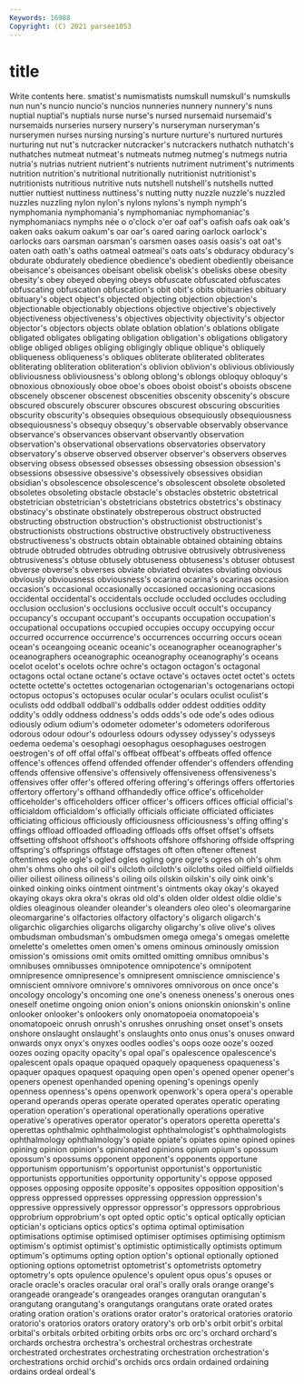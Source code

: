 ```yaml
---
Keywords: 16988
Copyright: (C) 2021 parsee1053
---
```


# title

Write contents here.
smatist's
numismatists numskull numskull's numskulls nun nun's nuncio nuncio's nuncios nunneries
nunnery nunnery's nuns nuptial nuptial's nuptials nurse nurse's nursed nursemaid
nursemaid's nursemaids nurseries nursery nursery's nurseryman nurseryman's nurserymen nurses nursing
nursing's nurture nurture's nurtured nurtures nurturing nut nut's nutcracker nutcracker's
nutcrackers nuthatch nuthatch's nuthatches nutmeat nutmeat's nutmeats nutmeg nutmeg's nutmegs
nutria nutria's nutrias nutrient nutrient's nutrients nutriment nutriment's nutriments nutrition
nutrition's nutritional nutritionally nutritionist nutritionist's nutritionists nutritious nutritive nuts nutshell
nutshell's nutshells nutted nuttier nuttiest nuttiness nuttiness's nutting nutty nuzzle
nuzzle's nuzzled nuzzles nuzzling nylon nylon's nylons nylons's nymph nymph's
nymphomania nymphomania's nymphomaniac nymphomaniac's nymphomaniacs nymphs née o o'clock o'er
oaf oaf's oafish oafs oak oak's oaken oaks oakum oakum's
oar oar's oared oaring oarlock oarlock's oarlocks oars oarsman oarsman's
oarsmen oases oasis oasis's oat oat's oaten oath oath's oaths
oatmeal oatmeal's oats oats's obduracy obduracy's obdurate obdurately obedience obedience's
obedient obediently obeisance obeisance's obeisances obeisant obelisk obelisk's obelisks obese
obesity obesity's obey obeyed obeying obeys obfuscate obfuscated obfuscates obfuscating
obfuscation obfuscation's obit obit's obits obituaries obituary obituary's object object's
objected objecting objection objection's objectionable objectionably objections objective objective's objectively
objectiveness objectiveness's objectives objectivity objectivity's objector objector's objectors objects oblate
oblation oblation's oblations obligate obligated obligates obligating obligation obligation's obligations
obligatory oblige obliged obliges obliging obligingly oblique oblique's obliquely obliqueness
obliqueness's obliques obliterate obliterated obliterates obliterating obliteration obliteration's oblivion oblivion's
oblivious obliviously obliviousness obliviousness's oblong oblong's oblongs obloquy obloquy's obnoxious
obnoxiously oboe oboe's oboes oboist oboist's oboists obscene obscenely obscener
obscenest obscenities obscenity obscenity's obscure obscured obscurely obscurer obscures obscurest
obscuring obscurities obscurity obscurity's obsequies obsequious obsequiously obsequiousness obsequiousness's obsequy
obsequy's observable observably observance observance's observances observant observantly observation observation's
observational observations observatories observatory observatory's observe observed observer observer's observers
observes observing obsess obsessed obsesses obsessing obsession obsession's obsessions obsessive
obsessive's obsessively obsessives obsidian obsidian's obsolescence obsolescence's obsolescent obsolete obsoleted
obsoletes obsoleting obstacle obstacle's obstacles obstetric obstetrical obstetrician obstetrician's obstetricians
obstetrics obstetrics's obstinacy obstinacy's obstinate obstinately obstreperous obstruct obstructed obstructing
obstruction obstruction's obstructionist obstructionist's obstructionists obstructions obstructive obstructively obstructiveness obstructiveness's
obstructs obtain obtainable obtained obtaining obtains obtrude obtruded obtrudes obtruding
obtrusive obtrusively obtrusiveness obtrusiveness's obtuse obtusely obtuseness obtuseness's obtuser obtusest
obverse obverse's obverses obviate obviated obviates obviating obvious obviously obviousness
obviousness's ocarina ocarina's ocarinas occasion occasion's occasional occasionally occasioned occasioning
occasions occidental occidental's occidentals occlude occluded occludes occluding occlusion occlusion's
occlusions occlusive occult occult's occupancy occupancy's occupant occupant's occupants occupation
occupation's occupational occupations occupied occupies occupy occupying occur occurred occurrence
occurrence's occurrences occurring occurs ocean ocean's oceangoing oceanic oceanic's oceanographer
oceanographer's oceanographers oceanographic oceanography oceanography's oceans ocelot ocelot's ocelots ochre
ochre's octagon octagon's octagonal octagons octal octane octane's octave octave's
octaves octet octet's octets octette octette's octettes octogenarian octogenarian's octogenarians
octopi octopus octopus's octopuses ocular ocular's oculars oculist oculist's oculists
odd oddball oddball's oddballs odder oddest oddities oddity oddity's oddly
oddness oddness's odds odds's ode ode's odes odious odiously odium
odium's odometer odometer's odometers odoriferous odorous odour odour's odourless odours
odyssey odyssey's odysseys oedema oedema's oesophagi oesophagus oesophaguses oestrogen oestrogen's
of off offal offal's offbeat offbeat's offbeats offed offence offence's
offences offend offended offender offender's offenders offending offends offensive offensive's
offensively offensiveness offensiveness's offensives offer offer's offered offering offering's offerings
offers offertories offertory offertory's offhand offhandedly office office's officeholder officeholder's
officeholders officer officer's officers offices official official's officialdom officialdom's officially
officials officiate officiated officiates officiating officious officiously officiousness officiousness's offing
offing's offings offload offloaded offloading offloads offs offset offset's offsets
offsetting offshoot offshoot's offshoots offshore offshoring offside offspring offspring's offsprings
offstage offstages oft often oftener oftenest oftentimes ogle ogle's ogled
ogles ogling ogre ogre's ogres oh oh's ohm ohm's ohms
oho ohs oil oil's oilcloth oilcloth's oilcloths oiled oilfield oilfields
oilier oiliest oiliness oiliness's oiling oils oilskin oilskin's oily oink
oink's oinked oinking oinks ointment ointment's ointments okay okay's okayed
okaying okays okra okra's okras old old's olden older oldest
oldie oldie's oldies oleaginous oleander oleander's oleanders oleo oleo's oleomargarine
oleomargarine's olfactories olfactory olfactory's oligarch oligarch's oligarchic oligarchies oligarchs oligarchy
oligarchy's olive olive's olives ombudsman ombudsman's ombudsmen omega omega's omegas
omelette omelette's omelettes omen omen's omens ominous ominously omission omission's
omissions omit omits omitted omitting omnibus omnibus's omnibuses omnibusses omnipotence
omnipotence's omnipotent omnipresence omnipresence's omnipresent omniscience omniscience's omniscient omnivore omnivore's
omnivores omnivorous on once once's oncology oncology's oncoming one one's
oneness oneness's onerous ones oneself onetime ongoing onion onion's onions
onionskin onionskin's online onlooker onlooker's onlookers only onomatopoeia onomatopoeia's onomatopoeic
onrush onrush's onrushes onrushing onset onset's onsets onshore onslaught onslaught's
onslaughts onto onus onus's onuses onward onwards onyx onyx's onyxes
oodles oodles's oops ooze ooze's oozed oozes oozing opacity opacity's
opal opal's opalescence opalescence's opalescent opals opaque opaqued opaquely opaqueness
opaqueness's opaquer opaques opaquest opaquing open open's opened opener opener's
openers openest openhanded opening opening's openings openly openness openness's opens
openwork openwork's opera opera's operable operand operands operas operate operated
operates operatic operating operation operation's operational operationally operations operative operative's
operatives operator operator's operators operetta operetta's operettas ophthalmic ophthalmologist ophthalmologist's
ophthalmologists ophthalmology ophthalmology's opiate opiate's opiates opine opined opines opining
opinion opinion's opinionated opinions opium opium's opossum opossum's opossums opponent
opponent's opponents opportune opportunism opportunism's opportunist opportunist's opportunistic opportunists opportunities
opportunity opportunity's oppose opposed opposes opposing opposite opposite's opposites opposition
opposition's oppress oppressed oppresses oppressing oppression oppression's oppressive oppressively oppressor
oppressor's oppressors opprobrious opprobrium opprobrium's opt opted optic optic's optical
optically optician optician's opticians optics optics's optima optimal optimisation optimisations
optimise optimised optimiser optimises optimising optimism optimism's optimist optimist's optimistic
optimistically optimists optimum optimum's optimums opting option option's optional optionally
optioned optioning options optometrist optometrist's optometrists optometry optometry's opts opulence
opulence's opulent opus opus's opuses or oracle oracle's oracles oracular
oral oral's orally orals orange orange's orangeade orangeade's orangeades oranges
orangutan orangutan's orangutang orangutang's orangutangs orangutans orate orated orates orating
oration oration's orations orator orator's oratorical oratories oratorio oratorio's oratorios
orators oratory oratory's orb orb's orbit orbit's orbital orbital's orbitals
orbited orbiting orbits orbs orc orc's orchard orchard's orchards orchestra
orchestra's orchestral orchestras orchestrate orchestrated orchestrates orchestrating orchestration orchestration's orchestrations
orchid orchid's orchids orcs ordain ordained ordaining ordains ordeal ordeal's
